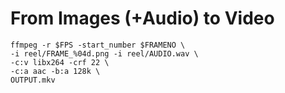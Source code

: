 <!-- -->

# From Images (+Audio) to Video

```{.bash}
ffmpeg -r $FPS -start_number $FRAMENO \
-i reel/FRAME_%04d.png -i reel/AUDIO.wav \
-c:v libx264 -crf 22 \
-c:a aac -b:a 128k \
OUTPUT.mkv
```

